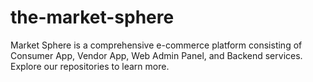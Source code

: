 # the-market-sphere
Market Sphere is a comprehensive e-commerce platform consisting of Consumer App, Vendor App, Web Admin Panel, and Backend services. Explore our repositories to learn more.
